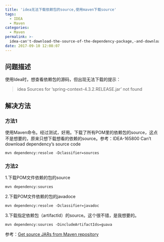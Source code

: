 ```yaml
---
title: 'idea无法下载依赖包的source,使用maven下载source'
tags:
  - IDEA
  - Maven
categories:
  - Maven
permalink: >-
  idea-can't-download-the-source-of-the-dependency-package,-and-download-source-with-maven
date: 2017-09-10 12:08:07
---
```


## 问题描述
使用Idea时，想查看依赖包的源码，但出现无法下载的提示：
> idea Sources for ‘spring-context-4.3.2.RELEASE.jar’ not found

## 解决方法
### 方法1
使用Maven命令。经过测试，好用。下载了所有POM里的依赖包的source，这点不是想要的，原来只想下载想看的依赖的source。参考：IDEA-165800 Can’t download dependency’s source code
``` 
mvn dependency:resolve -Dclassifier=sources
```
### 方法2
1.下载POM文件依赖的包的source
```
mvn dependency:sources
```
2.下载POM文件依赖的包的javadoce
```
mvn dependency:resolve -Dclassifier=javadoc
```
3.下载指定依赖包（artifactId）的source。这个很不错，是我想要的。
```
mvn dependency:sources -DincludeArtifactIds=guava
```
参考：[Get source JARs from Maven repository](https://stackoverflow.com/questions/2059431/get-source-jars-from-maven-repository)
　 